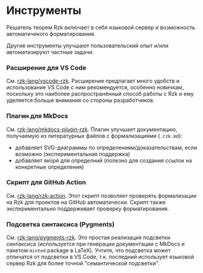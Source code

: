 # Инструменты

Решатель теорем Rzk включает в себя языковой сервер и возможность автоматичекого форматирования.

Другие инструменты улучшают пользовательский опыт и/или автоматизируют частные задачи.

### Расширение для VS Code

См. [rzk-lang/vscode-rzk](https://github.com/rzk-lang/vscode-rzk).
Расширение предлагает много удобств и использование VS Code с ним рекомендуется, особенно новичкам,
поскольку это наиболее распространённый способ работы с Rzk и ему уделяется больше внимания со стороны разработчиков.

### Плагин для MkDocs

См. [rzk-lang/mkdocs-plugin-rzk](https://github.com/rzk-lang/mkdocs-plugin-rzk).
Плагин улучшает документацию, получаемую из литературных файлов с формализациями (`.rzk.md`):
- добавляет SVG-диаграммы по определениям/доказательствам, если возможно (экспериментальная поддержка)
- добавляет якоря для определний (полезно для создания ссылок на конкретные определения)

### Скрипт для GitHub Action

См. [rzk-lang/rzk-action](https://github.com/rzk-lang/rzk-action).
Этот скрипт позволяет проверять формализации на Rzk для проектов на GitHub автоматически.
Скрипт также экспериментально поддерживает проверку форматирования.

### Подсветка синтаксиса (Pygments)

См. [rzk-lang/pygments-rzk](https://github.com/rzk-lang/pygments-rzk).
Это простая реализация подсветки синтаксиса (используется при генерации документации с MkDocs и пакетом `minted` package в LaTeX).
Учтите, что подсветка может отличатся от подсветки в VS Code, т.к. последний использует языковой сервер Rzk для более точной "семантической подсветки".
